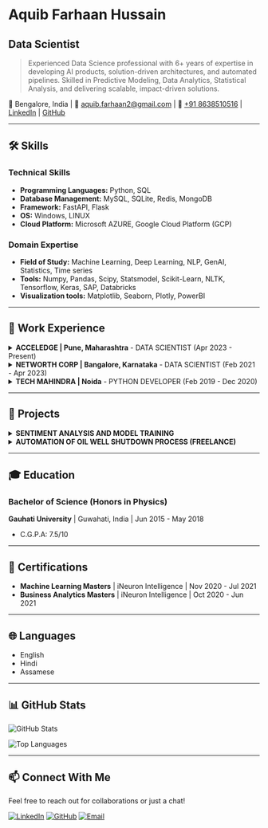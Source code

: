 # Aquib Farhaan Hussain

## Data Scientist

> Experienced Data Science professional with 6+ years of expertise in developing AI products, solution-driven architectures, and automated pipelines. Skilled in Predictive Modeling, Data Analytics, Statistical Analysis, and delivering scalable, impact-driven solutions.

📍 Bengalore, India | 📧 [aquib.farhaan2@gmail.com](mailto:aquib.farhaan2@gmail.com) | 📱 <a href="tel:+918638510516">+91 8638510516</a> | [LinkedIn](https://linkedin.com/in/aquibfarhaan/) | [GitHub](https://github.com/aquib97)

---

## 🛠️ Skills

### Technical Skills
- **Programming Languages:** Python, SQL
- **Database Management:** MySQL, SQLite, Redis, MongoDB
- **Framework:** FastAPI, Flask
- **OS:** Windows, LINUX
- **Cloud Platform:** Microsoft AZURE, Google Cloud Platform (GCP)

### Domain Expertise
- **Field of Study:** Machine Learning, Deep Learning, NLP, GenAI, Statistics, Time series
- **Tools:** Numpy, Pandas, Scipy, Statsmodel, Scikit-Learn, NLTK, Tensorflow, Keras, SAP, Databricks
- **Visualization tools:** Matplotlib, Seaborn, Plotly, PowerBI

---

## 💼 Work Experience

<details>
<summary><strong>ACCELEDGE | Pune, Maharashtra</strong> - DATA SCIENTIST (Apr 2023 - Present)</summary>

#### VOICE-BOT PLATFORM
- Developed a scalable voicebot integrated with a dialer API to manage outbound call campaigns, tracking 10,000+ queued, active, and completed calls daily via MongoDB and temporary caching.
- Designed and implemented an end-to-end service for real-time audio interactions, integrating speech-to-text transcription, multilingual support, and dynamic conversational behavior using LLM-driven logic and intent classification with JSON-based dialogue mapping.
- Upgraded the system by incorporating GenAI (OpenAI + LangChain) to enable scalable and dynamic response generation, enhancing performance and expanding conversational capabilities.
- Integrated a robust audio response generation pipeline with session-aware memory management to simulate natural, voice-based conversations in diverse languages and user personas.

#### WEB-BOT PLATFORM
- Engineered a scalable Chabot platform for Web-based and WhatsApp based application product configured with a JSON-based architecture, setup for bot flows and deployment on Linux based server.
- Implemented database management with MongoDB for session management, RAG and fine tuning leveraging with LLM and hugging face model to generate language modeling.
- Integrated advanced functionalities into the chatbot platform, including API integration, sentiment analysis, translation mapping, intent classification, multilingual support, and GenAI-driven capabilities.

#### AUDIO PROCESSING AND NLP AUTOMATION
- Built FastAPI microservices for multilingual audio pipelines, incorporating language identification (SpeechBrain), transcription (Google STT, SpeechRecognition), neural translation, and domain-specific NER models, processing over 5,000+ audio files/month.
- Architected APIs with flexible input support (file/base64), token-based security, modular utility functions, and resilient fault handling to ensure scalable deployments and seamless cross-language NLP tasks.

#### DATA SCRAPING AND AUTOMATION
- Developed a Selenium-based web scraping tool to systematically navigate websites and extract updated data files on a daily basis. Automated the workflow using a scheduler to enhance operational efficiency.
- Designed post-processing pipelines for extracted data and established a daily logging system, seamlessly integrating with an SQL database for real-time mapping and visualization on the client dashboard.
</details>

<details>
<summary><strong>NETWORTH CORP | Bangalore, Karnataka</strong> - DATA SCIENTIST (Feb 2021 - Apr 2023)</summary>

#### TOTAL EXTRACT LOSS OPTIMIZATION
- Led root cause analysis to identify and address factors contributing to yield loss in the Lauter Tun process, employing regression techniques and Shap value-driven feature importance.
- Generated actionable insights from the analysis to define the recommended range of process control parameters for maximization of yield based on analysis of historical data & increased the yield by 0.65%.
- Designed and implemented scalable data models and data pipelines to streamline the storage and analysis of high-volume process datasets.

#### SPACE OPTIMIZATION
- Built an optimization tool to create the best SKU combination for route assembling thereby taking the currently vacant space of truck and minimizing cost.
- Calculated benefits with $300k+ (pesos) from overall monthly from the output files.

#### ELECTRICITY FORECAST IN BREWERIES
- Found patterns of electricity consumption on the MAZ region Brewery dataset, where the records of kilowatts consumed are in every 15 minutes.
- Demonstrated proficiency in time series forecasting techniques, achieving an RMSPE of 37% for ARIMA models and 10% for LSTM models on the validation set.

#### OTHER ACHIEVEMENTS
- Developed and deployed an automation tool for validating MRP controller user details and managing SAP responsibilities, with an optimization module to prioritize cases. Runs daily, auto-handling average of 20 incidents.
- Built an automation tool to monitor SLA breach incidents, send periodic alerts to assignees, and help save priority cases, contributing to an average cost saving of $10M.
</details>

<details>
<summary><strong>TECH MAHINDRA | Noida</strong> - PYTHON DEVELOPER (Feb 2019 - Dec 2020)</summary>

- Developed and maintained Python-based applications for data processing and automation, improving operational efficiency by 30%.
- Implemented ETL processes using Python libraries (Pandas, NumPy) to transform and load data from various sources into SQL databases.
- Created RESTful APIs using Flask framework to facilitate seamless data exchange between different systems.
- Collaborated with cross-functional teams to identify requirements and deliver solutions that met business needs.
- Automated manual reporting processes, reducing report generation time by 75% and eliminating human error.
</details>

---

## 🚀 Projects

<details>
<summary><strong>SENTIMENT ANALYSIS AND MODEL TRAINING</strong></summary>

- Analyzed a Twitter dataset of 1.6M records to discern the sentiment (positive or negative) of tweets.
- Trained various models, including GloVe+Stacked Bi-LSTM, ANN, and Logistic Regression, to assess their performance in sentiment analysis on the data.
</details>

<details>
<summary><strong>AUTOMATION OF OIL WELL SHUTDOWN PROCESS (FREELANCE)</strong></summary>

- Investigated the behavior of neighboring wells in the vicinity of a center well shutdown within a specified radius.
- Managed data from 60 wells, handling a substantial dataset of approximately 13 GB.
- Conducted experiments in predictive analysis and visualization techniques, automating the process to enhance data representation.
</details>

---

## 🎓 Education

### Bachelor of Science (Honors in Physics)
**Gauhati University** | Guwahati, India | Jun 2015 - May 2018
- C.G.P.A: 7.5/10

---

## 📜 Certifications

- **Machine Learning Masters** | iNeuron Intelligence | Nov 2020 - Jul 2021
- **Business Analytics Masters** | iNeuron Intelligence | Oct 2020 - Jun 2021

---

## 🌐 Languages

- English
- Hindi
- Assamese

---

## 📊 GitHub Stats

![GitHub Stats](https://github-readme-stats.vercel.app/api?username=aquib97&show_icons=true&theme=radical)

![Top Languages](https://github-readme-stats.vercel.app/api/top-langs/?username=aquib97&layout=compact&theme=radical)

---

## 📫 Connect With Me

Feel free to reach out for collaborations or just a chat!

[![LinkedIn](https://img.shields.io/badge/LinkedIn-0077B5?style=for-the-badge&logo=linkedin&logoColor=white)](https://linkedin.com/in/aquibfarhaan/)
[![GitHub](https://img.shields.io/badge/GitHub-100000?style=for-the-badge&logo=github&logoColor=white)](https://github.com/aquib97)
[![Email](https://img.shields.io/badge/Email-D14836?style=for-the-badge&logo=gmail&logoColor=white)](mailto:aquib.farhaan2@gmail.com)
